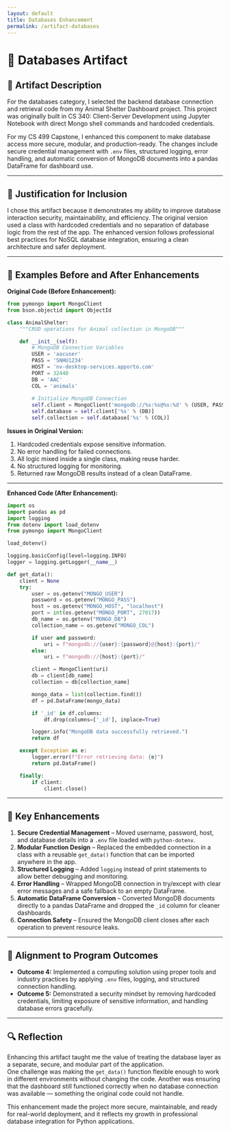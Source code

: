 ```yaml
---
layout: default
title: Databases Enhancement
permalink: /artifact-databases
---
```


# 💾 Databases Artifact

## 📌 Artifact Description
For the databases category, I selected the backend database connection and retrieval code from my Animal Shelter Dashboard project. This project was originally built in CS 340: Client-Server Development using Jupyter Notebook with direct Mongo shell commands and hardcoded credentials.  

For my CS 499 Capstone, I enhanced this component to make database access more secure, modular, and production-ready. The changes include secure credential management with `.env` files, structured logging, error handling, and automatic conversion of MongoDB documents into a pandas DataFrame for dashboard use.

---

## 📎 Justification for Inclusion
I chose this artifact because it demonstrates my ability to improve database interaction security, maintainability, and efficiency. The original version used a class with hardcoded credentials and no separation of database logic from the rest of the app. The enhanced version follows professional best practices for NoSQL database integration, ensuring a clean architecture and safer deployment.

---

## 📝 Examples Before and After Enhancements

**Original Code (Before Enhancement):**
```python
from pymongo import MongoClient
from bson.objectid import ObjectId

class AnimalShelter:
    """CRUD operations for Animal collection in MongoDB"""

    def __init__(self):
        # MongoDB Connection Variables
        USER = 'aacuser'
        PASS = 'SNHU1234'
        HOST = 'nv-desktop-services.apporto.com'
        PORT = 32440
        DB = 'AAC'
        COL = 'animals'
        
        # Initialize MongoDB Connection
        self.client = MongoClient('mongodb://%s:%s@%s:%d' % (USER, PASS, HOST, PORT))
        self.database = self.client['%s' % (DB)]
        self.collection = self.database['%s' % (COL)]
```

**Issues in Original Version:**
1. Hardcoded credentials expose sensitive information.
2. No error handling for failed connections.
3. All logic mixed inside a single class, making reuse harder.
4. No structured logging for monitoring.
5. Returned raw MongoDB results instead of a clean DataFrame.

---

**Enhanced Code (After Enhancement):**
```python
import os
import pandas as pd
import logging
from dotenv import load_dotenv
from pymongo import MongoClient

load_dotenv()

logging.basicConfig(level=logging.INFO)
logger = logging.getLogger(__name__)

def get_data():
    client = None
    try:
        user = os.getenv("MONGO_USER")
        password = os.getenv("MONGO_PASS")
        host = os.getenv("MONGO_HOST", "localhost")
        port = int(os.getenv("MONGO_PORT", 27017))
        db_name = os.getenv("MONGO_DB")
        collection_name = os.getenv("MONGO_COL")

        if user and password:
            uri = f"mongodb://{user}:{password}@{host}:{port}/"
        else:
            uri = f"mongodb://{host}:{port}/"

        client = MongoClient(uri)
        db = client[db_name]
        collection = db[collection_name]

        mongo_data = list(collection.find())
        df = pd.DataFrame(mongo_data)

        if '_id' in df.columns:
            df.drop(columns=['_id'], inplace=True)

        logger.info("MongoDB data successfully retrieved.")
        return df

    except Exception as e:
        logger.error(f"Error retrieving data: {e}")
        return pd.DataFrame()

    finally:
        if client:
            client.close()
```

---

## 🔑 Key Enhancements
1. **Secure Credential Management** – Moved username, password, host, and database details into a `.env` file loaded with `python-dotenv`.
2. **Modular Function Design** – Replaced the embedded connection in a class with a reusable `get_data()` function that can be imported anywhere in the app.
3. **Structured Logging** – Added `logging` instead of print statements to allow better debugging and monitoring.
4. **Error Handling** – Wrapped MongoDB connection in try/except with clear error messages and a safe fallback to an empty DataFrame.
5. **Automatic DataFrame Conversion** – Converted MongoDB documents directly to a pandas DataFrame and dropped the `_id` column for cleaner dashboards.
6. **Connection Safety** – Ensured the MongoDB client closes after each operation to prevent resource leaks.

---

## 🎯 Alignment to Program Outcomes
- **Outcome 4:** Implemented a computing solution using proper tools and industry practices by applying `.env` files, logging, and structured connection handling.
- **Outcome 5:** Demonstrated a security mindset by removing hardcoded credentials, limiting exposure of sensitive information, and handling database errors gracefully.

---

## 🔍 Reflection
Enhancing this artifact taught me the value of treating the database layer as a separate, secure, and modular part of the application.  
One challenge was making the `get_data()` function flexible enough to work in different environments without changing the code. Another was ensuring that the dashboard still functioned correctly when no database connection was available — something the original code could not handle.

This enhancement made the project more secure, maintainable, and ready for real-world deployment, and it reflects my growth in professional database integration for Python applications.


